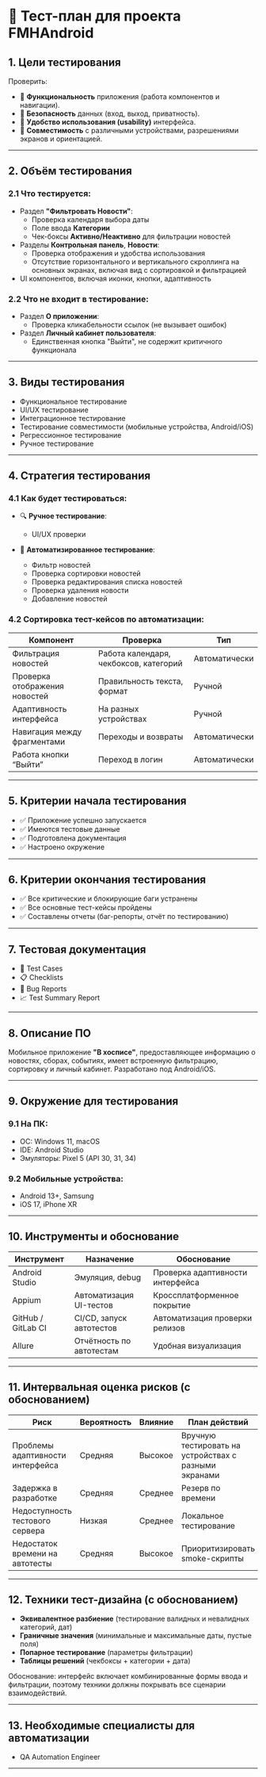 # 🧪 Тест-план для проекта FMHAndroid

## 1. Цели тестирования

Проверить:

- 🔧 **Функциональность** приложения (работа компонентов и навигации).
- 🔐 **Безопасность** данных (вход, выход, приватность).
- 🎯 **Удобство использования (usability)** интерфейса.
- 📱 **Совместимость** с различными устройствами, разрешениями экранов и ориентацией.

---

## 2. Объём тестирования

### 2.1 Что тестируется:

- Раздел **"Фильтровать Новости"**:
  - Проверка календаря выбора даты
  - Поле ввода **Категории**
  - Чек-боксы **Активно/Неактивно** для фильтрации новостей
- Разделы **Контрольная панель**, **Новости**:
  - Проверка отображения и удобства использования
  - Отсутствие горизонтального и вертикального скроллинга на основных экранах, включая вид с сортировкой и фильтрацией
- UI компонентов, включая иконки, кнопки, адаптивность

### 2.2 Что не входит в тестирование:
- Раздел **О приложении**:
  - Проверка кликабельности ссылок (не вызывает ошибок)
- Раздел **Личный кабинет пользователя**:
  - Единственная кнопка "Выйти", не содержит критичного функционала

---

## 3. Виды тестирования

- Функциональное тестирование
- UI/UX тестирование
- Интеграционное тестирование
- Тестирование совместимости (мобильные устройства, Android/iOS)
- Регрессионное тестирование
- Ручное тестирование
---

## 4. Стратегия тестирования

### 4.1 Как будет тестироваться:

- 🔍 **Ручное тестирование**:
   - UI/UX проверки

- 🤖 **Автоматизированное тестирование**:
  - Фильтр новостей
  - Проверка сортировки новостей
  - Проверка редактирования списка новостей
  - Проверка удаления новости
  - Добавление новостей


### 4.2 Сортировка тест-кейсов по автоматизации:

| Компонент                     | Проверка                                | Тип          |
|-------------------------------|-----------------------------------------|---------------|
| Фильтрация новостей           | Работа календаря, чекбоксов, категорий  | Автоматически |
| Проверка отображения новостей | Правильность текста, формат             | Ручной        |
| Адаптивность интерфейса       | На разных устройствах                   | Ручной        |
| Навигация между фрагментами   | Переходы и возвраты                     | Автоматически |
| Работа кнопки “Выйти”         | Переход в логин                         | Автоматически |

---

## 5. Критерии начала тестирования

- ✅ Приложение успешно запускается
- ✅ Имеются тестовые данные
- ✅ Подготовлена документация
- ✅ Настроено окружение 

---

## 6. Критерии окончания тестирования

- ✅ Все критические и блокирующие баги устранены
- ✅ Все основные тест-кейсы пройдены
- ✅ Составлены отчеты (баг-репорты, отчёт по тестированию)

---

## 7. Тестовая документация

- 📄 Test Cases
- 📋 Checklists
- 🐞 Bug Reports
- 📈 Test Summary Report

---

## 8. Описание ПО

Мобильное приложение **"В хосписе"**, предоставляющее информацию о новостях, сборах, событиях, имеет встроенную фильтрацию, сортировку и личный кабинет. Разработано под Android/iOS.

---

## 9. Окружение для тестирования

### 9.1 На ПК:

- ОС: Windows 11, macOS
- IDE: Android Studio
- Эмуляторы: Pixel 5 (API 30, 31, 34)

### 9.2 Мобильные устройства:

- Android 13+, Samsung
- iOS 17, iPhone XR

---

## 10. Инструменты и обоснование

| Инструмент         | Назначение                     | Обоснование                     |
|--------------------|--------------------------------|---------------------------------|
| Android Studio     | Эмуляция, debug                 | Проверка адаптивности интерфейса|
| Appium             | Автоматизация UI-тестов        | Кроссплатформенное покрытие     |
| GitHub / GitLab CI | CI/CD, запуск автотестов       | Автоматизация проверки релизов  |
| Allure             | Отчётность по автотестам       | Удобная визуализация            |

---

## 11. Интервальная оценка рисков (с обоснованием)

| Риск                            | Вероятность | Влияние | План действий               |
|--------------------------------|-------------|---------|-----------------------------|
| Проблемы адаптивности интерфейса | Средняя     | Высокое | Вручную тестировать на устройствах с разными экранами |
| Задержка в разработке          | Средняя     | Среднее | Резерв по времени           |
| Недоступность тестового сервера | Низкая      | Среднее | Локальное тестирование      |
| Недостаток времени на автотесты | Средняя     | Высокое | Приоритизировать smoke-скрипты |

---

## 12. Техники тест-дизайна (с обоснованием)
- **Эквивалентное разбиение** (тестирование валидных и невалидных категорий, дат)
- **Граничные значения** (минимальные и максимальные даты, пустые поля)
- **Попарное тестирование** (параметры фильтрации)
- **Таблицы решений** (чекбоксы + категории + дата)

Обоснование: интерфейс включает комбинированные формы ввода и фильтрации, поэтому техники должны покрывать все сценарии взаимодействий.

---

## 13. Необходимые специалисты для автоматизации

- QA Automation Engineer

---
